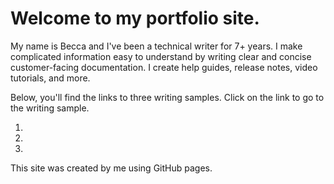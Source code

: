 # Welcome to my portfolio site. 

<p>My name is Becca and I've been a technical writer for 7+ years. I make complicated information easy to understand by writing clear and concise customer-facing documentation. I create help guides, release notes, video tutorials, and more.</p>

<p>Below, you'll find the links to three writing samples. Click on the link to go to the writing sample. 
<ol>
  <li> </li>
  <li> </li>
  <li> </li>
</ol>
  
</p>

<p>This site was created by me using GitHub pages.</p>
